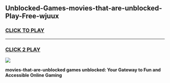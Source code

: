 
## Unblocked-Games-movies-that-are-unblocked-Play-Free-wjuux
<h3>
<a href="https://premium76.site?title=movies-that-are-unblocked&ref=19M">CLICK TO PLAY</a></h3>
<hr>

<h3>
<a href="https://premium76.site?title=movies-that-are-unblocked&ref=19M">CLICK 2 PLAY</a>
  
</h3>

<a href="https://premium76.site?title=movies-that-are-unblocked&ref=19M"><img src="https://clearcache.store/games.png"></a>


**movies-that-are-unblocked games unblocked: Your Gateway to Fun and Accessible Online Gaming**
